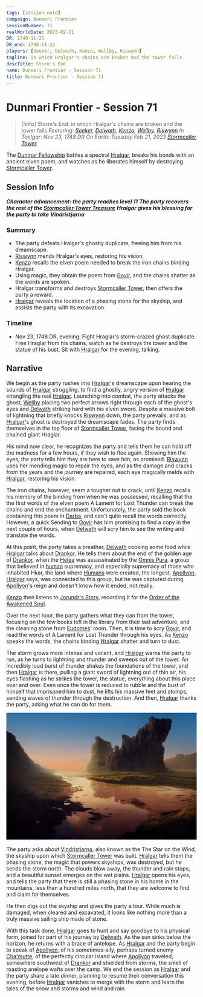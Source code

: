 ```yaml
---
tags: [session-note]
campaign: Dunmari Frontier
sessionNumber: 71
realWorldDate: 2023-02-21
DR: 1748-11-23
DR_end: 1748-11-23
players: [Seeker, Delwath, Kenzo, Wellby, Riswynn]
tagline: in which Hralgar's chains are broken and the tower falls
descTitle: Storm's End
name: Dunmari Frontier - Session 71
title: Dunmari Frontier - Session 71
---
```

# Dunmari Frontier - Session 71

>[!info] Storm's End: in which Hralgar's chains are broken and the tower falls
> *Featuring: [Seeker](<../../../people/pcs/dunmar-fellowship/seeker.md>), [Delwath](<../../../people/pcs/dunmar-fellowship/delwath.md>), [Kenzo](<../../../people/pcs/dunmar-fellowship/kenzo.md>), [Wellby](<../../../people/pcs/dunmar-fellowship/wellby.md>), [Riswynn](<../../../people/pcs/dunmar-fellowship/riswynn.md>)*
> *In Taelgar: Nov 23, 1748 DR*
> *On Earth: Tuesday Feb 21, 2023*
> *[Stormcaller Tower](<../../../gazetteer/greater-dunmar/dunmari-basin/stormcaller-tower.md>)*

The [Dunmar Fellowship](<../../../people/pcs/dunmar-fellowship/dunmar-fellowship.md>) battles a spectral [Hralgar](<../../../people/giants/hralgar.md>), breaks his bonds with an ancient elven poem, and watches as he liberates himself by destroying [Stormcaller Tower](<../../../gazetteer/greater-dunmar/dunmari-basin/stormcaller-tower.md>).

## Session Info

***Character advancement: the party reaches level 11***
***The party recovers the rest of the [Stormcaller Tower Treasure](<../treasure/stormcaller-tower-treasure.md>)***
***Hralgar gives his blessing for the party to take Vindristjarna***
### Summary
- The party defeats Hralgar's ghostly duplicate, freeing him from his dreamscape.
- [Riswynn](<../../../people/pcs/dunmar-fellowship/riswynn.md>) mends Hralgar's eyes, restoring his vision.
- [Kenzo](<../../../people/pcs/dunmar-fellowship/kenzo.md>) recalls the elven poem needed to break the iron chains binding Hralgar.
- Using magic, they obtain the poem from [Govir](<../../../people/dunmari/govir.md>), and the chains shatter as the words are spoken.
- Hralgar transforms and destroys [Stormcaller Tower](<../../../gazetteer/greater-dunmar/dunmari-basin/stormcaller-tower.md>), then offers the party a reward.
- [Hralgar](<../../../people/giants/hralgar.md>) reveals the location of a phasing stone for the skyship, and assists the party with its excavation.

### Timeline
- Nov 23, 1748 DR, evening: Fight Hraglar's storm-crazed ghost duplicate. Free Hraglar from his chains, watch as he destroys the tower and the statue of his bust. Sit with [Hralgar](<../../../people/giants/hralgar.md>) for the evening, talking. 

## Narrative
We begin as the party rushes into [Hralgar](<../../../people/giants/hralgar.md>)'s dreamscape upon hearing the sounds of [Hralgar](<../../../people/giants/hralgar.md>) struggling, to find a ghostly, angry version of [Hralgar](<../../../people/giants/hralgar.md>) strangling the real [Hralgar](<../../../people/giants/hralgar.md>). Launching into combat, the party attacks the ghost, [Wellby](<../../../people/pcs/dunmar-fellowship/wellby.md>) placing two perfect arrows right through each of the ghost's eyes and [Delwath](<../../../people/pcs/dunmar-fellowship/delwath.md>) striking hard with his elven sword. Despite a massive bolt of lightning that briefly knocks [Riswynn](<../../../people/pcs/dunmar-fellowship/riswynn.md>) down, the party prevails, and as [Hralgar](<../../../people/giants/hralgar.md>)'s ghost is destroyed the dreamscape fades. The party finds themselves in the top floor of [Stormcaller Tower](<../../../gazetteer/greater-dunmar/dunmari-basin/stormcaller-tower.md>), facing the bound and chained giant Hraglar.

His mind now clear, he recognizes the party and tells them he can hold off the madness for a few hours, if they wish to flee again. Showing him the eyes, the party tells him they are here to save him, as promised. [Riswynn](<../../../people/pcs/dunmar-fellowship/riswynn.md>) uses her mending magic to repair the eyes, and as the damage and cracks from the years and the journey are repaired, each eye magically melds with [Hralgar](<../../../people/giants/hralgar.md>), restoring his vision. 

The iron chains, however, seem a tougher nut to crack, until [Kenzo](<../../../people/pcs/dunmar-fellowship/kenzo.md>) recalls his memory of the binding from when he was possessed, recalling that the the first words of the elven poem A Lament for Lost Thunder can break the chains and end the enchantment. Unfortunately, the party sold the book containing this poem in [Darba](<../../../gazetteer/greater-dunmar/realms/dunmar/coastal-dunmar/darba/darba.md>), and can't quite recall the words correctly. However, a quick Sending to [Govir](<../../../people/dunmari/govir.md>) has him promising to find a copy in the next couple of hours, when [Delwath](<../../../people/pcs/dunmar-fellowship/delwath.md>) will scry him to see the writing and translate the words. 

At this point, the party takes a breather, [Delwath](<../../../people/pcs/dunmar-fellowship/delwath.md>) cooking some food while [Hralgar](<../../../people/giants/hralgar.md>) talks about [Drankor](<../../../history/drankorian-era/drankorian-empire.md>). He tells them about the end of the golden age of [Drankor](<../../../history/drankorian-era/drankorian-empire.md>), when the [Helea](<../../../people/historical-figures/drankorian-emperors/helea.md>) was assassinated by the [Omnis Pura](<../../../groups/drankorian-societies/omnis-pura.md>), a group that believed in [human](<../../../species/children-of-divine-creation/humans/humans.md>) supremacy, and especially supremacy of those who inhabited Hkar, the land where [Humans](<../../../species/children-of-divine-creation/humans/humans.md>) were created, the longest. [Apollyon](<../../../people/historical-figures/drankorian-emperors/apollyon.md>), [Hralgar](<../../../people/giants/hralgar.md>) says, was connected to this group, but he was captured during [Apollyon](<../../../people/historical-figures/drankorian-emperors/apollyon.md>)'s reign and doesn't know how it ended, not really. 

[Kenzo](<../../../people/pcs/dunmar-fellowship/kenzo.md>) then listens to [Jorundr's Story](<../collected-stories/jorundr-s-story.md>), recording it for the [Order of the Awakened Soul](<../../../groups/dunmari-mystery-cults/order-of-the-awakened-soul.md>).

Over the next hour, the party gathers what they can from the tower, focusing on the few books left in the library from their last adventure, and the cleaning stone from [Eudomes](<../../../people/historical-figures/eudomes.md>)' room. Then, it is time to scry [Govir](<../../../people/dunmari/govir.md>), and read the words of A Lament for Lost Thunder through his eyes. As [Kenzo](<../../../people/pcs/dunmar-fellowship/kenzo.md>) speaks the words, the chains binding [Hralgar](<../../../people/giants/hralgar.md>) shatter and turn to dust. 

The storm grows more intense and violent, and [Hralgar](<../../../people/giants/hralgar.md>) warns the party to run, as he turns to lightning and thunder and sweeps out of the tower. An incredibly loud burst of thunder shakes the foundations of the tower, and then [Hralgar](<../../../people/giants/hralgar.md>) is there, pulling a giant sword of lightning out of thin air, his eyes flashing as he strikes the tower, the statue, everything about this place over and over. Even once the tower is reduced to rubble and the bust of himself that imprisoned him to dust, he lifts his massive feet and stomps, sending waves of thunder through the destruction. And then, [Hralgar](<../../../people/giants/hralgar.md>) thanks the party, asking what he can do for them. 

![Stormcaller After Storm](../../../assets/stormcaller-after-storm.png)

The party asks about [Vindristjarna](<../../../things/ships/vindristjarna.md>), also known as the The Star on the Wind, the skyship upon which [Stormcaller Tower](<../../../gazetteer/greater-dunmar/dunmari-basin/stormcaller-tower.md>) was built. [Hralgar](<../../../people/giants/hralgar.md>) tells them the phasing stone, the magic that powers skyships, was destroyed, but he sends the storm north. The clouds blow away, the thunder and rain stops, and a beautiful sunset emerges on the wet plains. [Hralgar](<../../../people/giants/hralgar.md>) opens his eyes, and tells the party that there is still a phasing stone in his home in the mountains, less than a hundred miles north, that they are welcome to find and claim for themselves.

He then digs out the skyship and gives the party a tour. While much is damaged, when cleared and excavated, it looks like nothing more than a truly massive sailing ship made of stone.

With this task done, [Hralgar](<../../../people/giants/hralgar.md>) goes to hunt and say goodbye to his physical form, joined for part of his journey by [Delwath](<../../../people/pcs/dunmar-fellowship/delwath.md>). As the sun sinks below the horizon, he returns with a brace of antelope. As [Hralgar](<../../../people/giants/hralgar.md>) and the party begin to speak of [Apollyon](<../../../people/historical-figures/drankorian-emperors/apollyon.md>), of his sometimes-ally, perhaps turned enemy [Cha'mutte](<../../../people/extraplanar-powers/cha-mutte.md>), of the perfectly circular island where [Apollyon](<../../../people/historical-figures/drankorian-emperors/apollyon.md>) traveled, somewhere southwest of [Drankor](<../../../history/drankorian-era/drankor.md>) and shielded from storms, the smell of roasting anelope wafts over the camp. We end the session as [Hralgar](<../../../people/giants/hralgar.md>) and the party share a late dinner, planning to resume their conversation this evening, before [Hralgar](<../../../people/giants/hralgar.md>) vanishes to merge with the storm and learn the tales of the snow and storms and wind and rain. 

